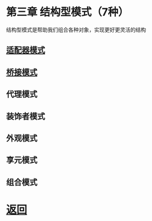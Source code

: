 # 第三章 结构型模式（7种）

结构型模式是帮助我们组合各种对象，实现更好更灵活的结构

## [适配器模式](./适配器模式.md)

## [桥接模式](桥接模式.md)

## 代理模式

## 装饰者模式

## 外观模式

## 享元模式

## 组合模式

# [返回](../README.md)